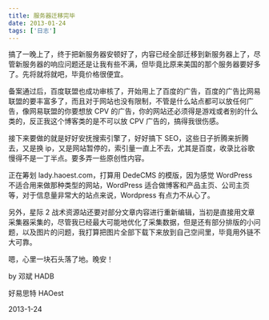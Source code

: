 ```yaml
---
title: 服务器迁移完毕
date: 2013-01-24
tags: ['日志']
---
```


搞了一晚上了，终于把新服务器安顿好了，内容已经全部迁移到新服务器上了，尽管新服务器的响应问题还是让我有些不满，但毕竟比原来美国的那个服务器要好多了。先将就将就吧，毕竟价格很便宜。

备案通过后，百度联盟也成功审核了，开始用上了百度的广告，百度的广告比网易联盟的要丰富多了，而且对于网站也没有限制，不管是什么站点都可以放任何广告，像网易联盟的你要想放 CPV 的广告，你的网站还必须得是游戏或者别的什么类的，反正我这个博客类的是不可以放 CPV 广告的，搞得我很伤感。

接下来要做的就是好好安抚搜索引擎了，好好搞下 SEO，这些日子折腾来折腾去，又是换 ip，又是网站暂停的，索引量一直上不去，尤其是百度，收录比谷歌慢得不是一丁半点。要多弄一些原创性内容。

正在筹划 lady.haoest.com，打算用 DedeCMS 的模版，因为感觉 WordPress 不适合用来做那种类型的网站，WordPress 适合做博客和产品主页、公司主页等，对于信息量非常大的站点来说，Wordpress 有点力不从心了。

另外，星际 2 战术资源站还要对部分文章内容进行重新编辑，当初是直接用文章采集器采集的，尽管我已经最大可能地优化了采集数据，但是还有部分排版的小问题，以及图片的问题，我打算把图片全部下载下来放到自己空间里，毕竟用外链不大可靠。

嗯，心里一块石头落了地。晚安！

by 邓斌 HADB

好易思特 HAOest

2013-1-24
